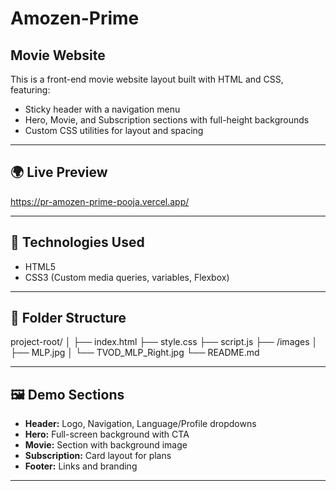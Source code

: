 # Amozen-Prime

## Movie Website

This is a front-end movie website layout built with HTML and CSS, featuring:

- Sticky header with a navigation menu
- Hero, Movie, and Subscription sections with full-height backgrounds
- Custom CSS utilities for layout and spacing

---

## 🌍 Live Preview

https://pr-amozen-prime-pooja.vercel.app/

---

## 🔧 Technologies Used

- HTML5
- CSS3 (Custom media queries, variables, Flexbox)

---

## 📁 Folder Structure

project-root/
│
├── index.html
├── style.css
├── script.js
├── /images
│ ├── MLP.jpg
│ └── TVOD_MLP_Right.jpg
└── README.md

---

## 🖼️ Demo Sections

- **Header:** Logo, Navigation, Language/Profile dropdowns
- **Hero:** Full-screen background with CTA
- **Movie:** Section with background image
- **Subscription:** Card layout for plans
- **Footer:** Links and branding

---